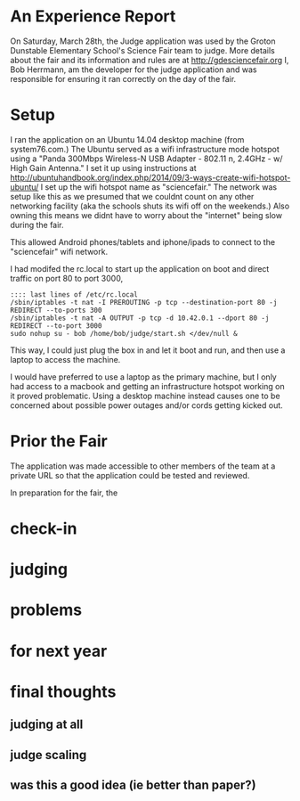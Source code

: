 

# An Experience Report

On Saturday, March 28th, the Judge application was used by the Groton Dunstable Elementary School's Science Fair team
to judge.  More details about the fair and its information and rules are at http://gdesciencefair.org
I, Bob Herrmann, am the developer for the judge application and was responsible for ensuring it ran correctly on the
day of the fair.

# Setup

I ran the application on an Ubuntu 14.04 desktop machine (from system76.com.)  The Ubuntu served as a wifi
infrastructure mode hotspot using a "Panda 300Mbps Wireless-N USB Adapter - 802.11 n, 2.4GHz - w/ High Gain Antenna."
I set it up using instructions at http://ubuntuhandbook.org/index.php/2014/09/3-ways-create-wifi-hotspot-ubuntu/
I set up the wifi hotspot name as "sciencefair."   The network was setup like this as we presumed that we couldnt
count on any other networking facility (aka the schools shuts its wifi off on the weekends.)   Also owning this
means we didnt have to worry about the "internet" being slow during the fair.

This allowed Android phones/tablets and iphone/ipads to connect to the "sciencefair" wifi network.

I had modifed the rc.local to start up the application on boot and direct traffic on port 80 to port 3000,

    :::: last lines of /etc/rc.local
    /sbin/iptables -t nat -I PREROUTING -p tcp --destination-port 80 -j REDIRECT --to-ports 300
    /sbin/iptables -t nat -A OUTPUT -p tcp -d 10.42.0.1 --dport 80 -j  REDIRECT --to-port 3000
    sudo nohup su - bob /home/bob/judge/start.sh </dev/null &

This way, I could just plug the box in and let it boot and run, and then use a laptop to access the machine.

I would have preferred to use a laptop as the primary machine, but I only had access to a macbook and getting an
infrastructure hotspot working on it proved problematic.    Using a desktop machine instead causes one to be concerned
about possible power outages and/or cords getting kicked out.


# Prior the Fair

The application was made accessible to other members of the team at a private URL so that
the application could be tested and reviewed.

In preparation for the fair, the


# check-in

# judging

# problems

# for next year

# final thoughts

## judging at all

## judge scaling

## was this a good idea (ie better than paper?)




